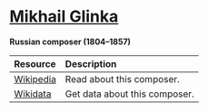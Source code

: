 # [Mikhail Glinka][composer]

__Russian composer (1804–1857)__

[composer]: https://musescore.com/openscore-string-quartets/sets?order=title&text=Glinka,+Mikhail

Resource | Description
:---|:---
[Wikipedia] | Read about this composer.
[Wikidata] | Get data about this composer.

[Wikipedia]: https://en.wikipedia.org/wiki/Mikhail_Glinka
[Wikidata]: https://www.wikidata.org/wiki/Q181885
